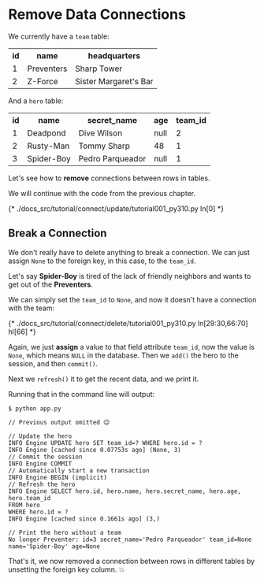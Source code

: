 # Remove Data Connections

We currently have a `team` table:

<table>
<tr>
<th>id</th><th>name</th><th>headquarters</th>
</tr>
<tr>
<td>1</td><td>Preventers</td><td>Sharp Tower</td>
</tr>
<tr>
<td>2</td><td>Z-Force</td><td>Sister Margaret's Bar</td>
</tr>
</table>

And a `hero` table:

<table>
<tr>
<th>id</th><th>name</th><th>secret_name</th><th>age</th><th>team_id</th>
</tr>
<tr>
<td>1</td><td>Deadpond</td><td>Dive Wilson</td><td>null</td><td>2</td>
</tr>
<tr>
<td>2</td><td>Rusty-Man</td><td>Tommy Sharp</td><td>48</td><td>1</td>
</tr>
<tr>
<td>3</td><td>Spider-Boy</td><td>Pedro Parqueador</td><td>null</td><td>1</td>
</tr>
</table>

Let's see how to **remove** connections between rows in tables.

We will continue with the code from the previous chapter.

{* ./docs_src/tutorial/connect/update/tutorial001_py310.py ln[0] *}

## Break a Connection

We don't really have to delete anything to break a connection. We can just assign `None` to the foreign key, in this case, to the `team_id`.

Let's say **Spider-Boy** is tired of the lack of friendly neighbors and wants to get out of the **Preventers**.

We can simply set the `team_id` to `None`, and now it doesn't have a connection with the team:

{* ./docs_src/tutorial/connect/delete/tutorial001_py310.py ln[29:30,66:70] hl[66] *}

Again, we just **assign** a value to that field attribute `team_id`, now the value is `None`, which means `NULL` in the database. Then we `add()` the hero to the session, and then `commit()`.

Next we `refresh()` it to get the recent data, and we print it.

Running that in the command line will output:

<div class="termy">

```console
$ python app.py

// Previous output omitted 😉

// Update the hero
INFO Engine UPDATE hero SET team_id=? WHERE hero.id = ?
INFO Engine [cached since 0.07753s ago] (None, 3)
// Commit the session
INFO Engine COMMIT
// Automatically start a new transaction
INFO Engine BEGIN (implicit)
// Refresh the hero
INFO Engine SELECT hero.id, hero.name, hero.secret_name, hero.age, hero.team_id
FROM hero
WHERE hero.id = ?
INFO Engine [cached since 0.1661s ago] (3,)

// Print the hero without a team
No longer Preventer: id=3 secret_name='Pedro Parqueador' team_id=None name='Spider-Boy' age=None
```

</div>

That's it, we now removed a connection between rows in different tables by unsetting the foreign key column. 💥
